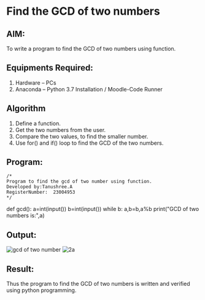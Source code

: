 # Find the GCD of two numbers

## AIM:
To write a program to find the GCD of two numbers using function.

## Equipments Required:
1. Hardware – PCs
2. Anaconda – Python 3.7 Installation / Moodle-Code Runner

## Algorithm
1. Define a function.
2. Get the two numbers from the user.
3. Compare the two values, to find the smaller number.
4. Use for() and if() loop to find the GCD of the two numbers.

## Program:
```
/*
Program to find the gcd of two number using function.
Developed by:Tanushree.A 
RegisterNumber:  23004953
*/
```
def gcd():
    a=int(input())
    b=int(input())
    while b:
        a,b=b,a%b
    print("GCD of two numbers is:",a)

## Output:
![gcd of two number](gcd.png)
![2a](https://github.com/Tanug25/GCD-of-two-numbers/assets/138849166/203d80c3-d544-492c-b645-ca7a739afc15)


## Result:
Thus the program to find the GCD of two numbers is written and verified using python programming.
